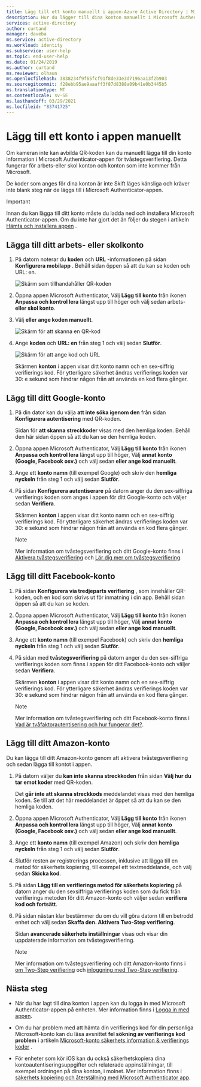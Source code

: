 ```yaml
---
title: Lägg till ett konto manuellt i appen-Azure Active Directory | Microsoft Docs
description: Hur du lägger till dina konton manuellt i Microsoft Authenticator-appen för tvåstegsverifiering.
services: active-directory
author: curtand
manager: daveba
ms.service: active-directory
ms.workload: identity
ms.subservice: user-help
ms.topic: end-user-help
ms.date: 01/24/2019
ms.author: curtand
ms.reviewer: olhaun
ms.openlocfilehash: 3838234f9f65fcf91f8de33e3d7196aa13f2b903
ms.sourcegitcommit: f28ebb95ae9aaaff3f87d8388a09b41e0b3445b5
ms.translationtype: MT
ms.contentlocale: sv-SE
ms.lasthandoff: 03/29/2021
ms.locfileid: "83741725"
---
```

# <a name="manually-add-an-account-to-the-app"></a>Lägg till ett konto i appen manuellt

Om kameran inte kan avbilda QR-koden kan du manuellt lägga till din konto information i Microsoft Authenticator-appen för tvåstegsverifiering. Detta fungerar för arbets-eller skol konton och konton som inte kommer från Microsoft.

De koder som anges för dina konton är inte Skift läges känsliga och kräver inte blank steg när de läggs till i Microsoft Authenticator-appen.

>[!Important]
>Innan du kan lägga till ditt konto måste du ladda ned och installera Microsoft Authenticator-appen. Om du inte har gjort det än följer du stegen i artikeln [Hämta och installera appen](user-help-auth-app-download-install.md) .

## <a name="add-your-work-or-school-account"></a>Lägga till ditt arbets- eller skolkonto

1. På datorn noterar du **koden** och **URL** -informationen på sidan **Konfigurera mobilapp** . Behåll sidan öppen så att du kan se koden och URL: en.

    ![Skärm som tillhandahåller QR-koden](./media/user-help-auth-app-add-account-manual/auth-app-barcode.png)

2. Öppna appen Microsoft Authenticator, Välj **Lägg till konto** från ikonen **Anpassa och kontrol lera** längst upp till höger och välj sedan arbets- **eller skol konto**.

3. Välj **eller ange koden manuellt**.

    ![Skärm för att skanna en QR-kod](./media/user-help-auth-app-add-account-manual/auth-app-manual-code.png)

4. Ange **koden** och **URL: en** från steg 1 och välj sedan **Slutför**.

    ![Skärm för att ange kod och URL](./media/user-help-auth-app-add-account-manual/auth-app-code-url.png)

    Skärmen **konton** i appen visar ditt konto namn och en sex-siffrig verifierings kod. För ytterligare säkerhet ändras verifierings koden var 30: e sekund som hindrar någon från att använda en kod flera gånger.

## <a name="add-your-google-account"></a>Lägg till ditt Google-konto

1. På din dator kan du välja **att inte söka igenom den** från sidan **Konfigurera autentisering** med QR-koden.

    Sidan för **att skanna streckkoder** visas med den hemliga koden. Behåll den här sidan öppen så att du kan se den hemliga koden.

2. Öppna appen Microsoft Authenticator, Välj **Lägg till konto** från ikonen **Anpassa och kontrol lera** längst upp till höger, Välj **annat konto (Google, Facebook osv.)** och välj sedan **eller ange kod manuellt**.

3. Ange ett **konto namn** (till exempel Google) och skriv den **hemliga nyckeln** från steg 1 och välj sedan **Slutför**.

4. På sidan **Konfigurera autentiserare** på datorn anger du den sex-siffriga verifierings koden som anges i appen för ditt Google-konto och väljer sedan **Verifiera**.

    Skärmen **konton** i appen visar ditt konto namn och en sex-siffrig verifierings kod. För ytterligare säkerhet ändras verifierings koden var 30: e sekund som hindrar någon från att använda en kod flera gånger.

    >[!NOTE]
    >Mer information om tvåstegsverifiering och ditt Google-konto finns i [Aktivera tvåstegsverifiering](https://support.google.com/accounts/answer/185839) och [Lär dig mer om tvåstegsverifiering](https://www.google.com/landing/2step/help.html).

## <a name="add-your-facebook-account"></a>Lägg till ditt Facebook-konto

1. På sidan **Konfigurera via tredjeparts verifiering** , som innehåller QR-koden, och en kod som skrivs ut för inmatning i din app. Behåll sidan öppen så att du kan se koden.

2. Öppna appen Microsoft Authenticator, Välj **Lägg till konto** från ikonen **Anpassa och kontrol lera** längst upp till höger, Välj **annat konto (Google, Facebook osv.)** och välj sedan **eller ange kod manuellt**.

3. Ange ett **konto namn** (till exempel Facebook) och skriv den **hemliga nyckeln** från steg 1 och välj sedan **Slutför**.

4. På sidan med **tvåstegsverifiering** på datorn anger du den sex-siffriga verifierings koden som finns i appen för ditt Facebook-konto och väljer sedan **Verifiera**.

    Skärmen **konton** i appen visar ditt konto namn och en sex-siffrig verifierings kod. För ytterligare säkerhet ändras verifierings koden var 30: e sekund som hindrar någon från att använda en kod flera gånger.

    >[!NOTE]
    >Mer information om tvåstegsverifiering och ditt Facebook-konto finns i [Vad är tvåfaktorautentisering och hur fungerar det?](https://www.facebook.com/help/148233965247823).

## <a name="add-your-amazon-account"></a>Lägg till ditt Amazon-konto

Du kan lägga till ditt Amazon-konto genom att aktivera tvåstegsverifiering och sedan lägga till kontot i appen.

1. På datorn väljer du **kan inte skanna streckkoden** från sidan **Välj hur du tar emot koder** med QR-koden.

    Det **går inte att skanna streckkods** meddelandet visas med den hemliga koden. Se till att det här meddelandet är öppet så att du kan se den hemliga koden.

2. Öppna appen Microsoft Authenticator, Välj **Lägg till konto** från ikonen **Anpassa och kontrol lera** längst upp till höger, Välj **annat konto (Google, Facebook osv.)** och välj sedan **eller ange kod manuellt**.

3. Ange ett **konto namn** (till exempel Amazon) och skriv den **hemliga nyckeln** från steg 1 och välj sedan **Slutför**.

4. Slutför resten av registrerings processen, inklusive att lägga till en metod för säkerhets kopiering, till exempel ett textmeddelande, och välj sedan **Skicka kod**.

5. På sidan **Lägg till en verifierings metod för säkerhets kopiering** på datorn anger du den sexsiffriga verifierings koden som du fick från verifierings metoden för ditt Amazon-konto och väljer sedan **verifiera kod och fortsätt**.

6. På sidan nästan klar bestämmer du om du vill göra datorn till en betrodd enhet och välj sedan **Skaffa den. Aktivera Two-Step verifiering**.

    Sidan **avancerade säkerhets inställningar** visas och visar din uppdaterade information om tvåstegsverifiering.

    >[!NOTE]
    >Mer information om tvåstegsverifiering och ditt Amazon-konto finns i [om Two-Step verifiering](https://www.amazon.com/gp/help/customer/display.html?nodeId=201596330) och [inloggning med Two-Step verifiering](https://www.amazon.com/gp/help/customer/display.html?nodeId=201962440).    

## <a name="next-steps"></a>Nästa steg

- När du har lagt till dina konton i appen kan du logga in med Microsoft Authenticator-appen på enheten. Mer information finns i [Logga in med appen](user-help-auth-app-sign-in.md).

- Om du har problem med att hämta din verifierings kod för din personliga Microsoft-konto kan du läsa avsnittet **fel sökning av verifierings kod problem** i artikeln [Microsoft-konto säkerhets information & verifierings koder](https://support.microsoft.com/help/12428/microsoft-account-security-info-verification-codes) .

- För enheter som kör iOS kan du också säkerhetskopiera dina kontoautentiseringsuppgifter och relaterade appinställningar, till exempel ordningen på dina konton, i molnet. Mer information finns i [säkerhets kopiering och återställning med Microsoft Authenticator app](user-help-auth-app-backup-recovery.md).
